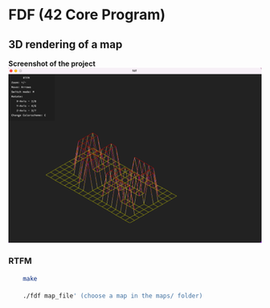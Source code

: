 # FDF (42 Core Program)

## 3D rendering of a map

**Screenshot of the project**
![example](assets/example.png)

### RTFM

```bash
	make

	./fdf map_file' (choose a map in the maps/ folder)
```

